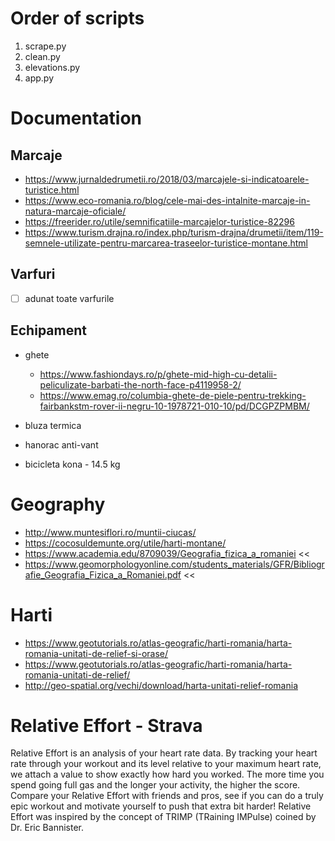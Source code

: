 # Order of scripts

1. scrape.py
2. clean.py
3. elevations.py
4. app.py

# Documentation

## Marcaje

- https://www.jurnaldedrumetii.ro/2018/03/marcajele-si-indicatoarele-turistice.html
- https://www.eco-romania.ro/blog/cele-mai-des-intalnite-marcaje-in-natura-marcaje-oficiale/
- https://freerider.ro/utile/semnificatiile-marcajelor-turistice-82296
- https://www.turism.drajna.ro/index.php/turism-drajna/drumetii/item/119-semnele-utilizate-pentru-marcarea-traseelor-turistice-montane.html

## Varfuri

- [ ] adunat toate varfurile

## Echipament

- ghete
  - https://www.fashiondays.ro/p/ghete-mid-high-cu-detalii-peliculizate-barbati-the-north-face-p4119958-2/
  - https://www.emag.ro/columbia-ghete-de-piele-pentru-trekking-fairbankstm-rover-ii-negru-10-1978721-010-10/pd/DCGPZPMBM/
- bluza termica
- hanorac anti-vant

- bicicleta kona - 14.5 kg

# Geography

- http://www.muntesiflori.ro/muntii-ciucas/ 
- https://cocosuldemunte.org/utile/harti-montane/
- https://www.academia.edu/8709039/Geografia_fizica_a_romaniei <<
- https://www.geomorphologyonline.com/students_materials/GFR/Bibliografie_Geografia_Fizica_a_Romaniei.pdf <<

# Harti

- https://www.geotutorials.ro/atlas-geografic/harti-romania/harta-romania-unitati-de-relief-si-orase/
- https://www.geotutorials.ro/atlas-geografic/harti-romania/harta-romania-unitati-de-relief/
- http://geo-spatial.org/vechi/download/harta-unitati-relief-romania

# Relative Effort - Strava

Relative Effort is an analysis of your heart rate data. By tracking your heart rate through your workout and its level relative to your maximum heart rate, we attach a value to show exactly how hard you worked. The more time you spend going full gas and the longer your activity, the higher the score. Compare your Relative Effort with friends and pros, see if you can do a truly epic workout and motivate yourself to push that extra bit harder! Relative Effort was inspired by the concept of TRIMP (TRaining IMPulse) coined by Dr. Eric Bannister.

